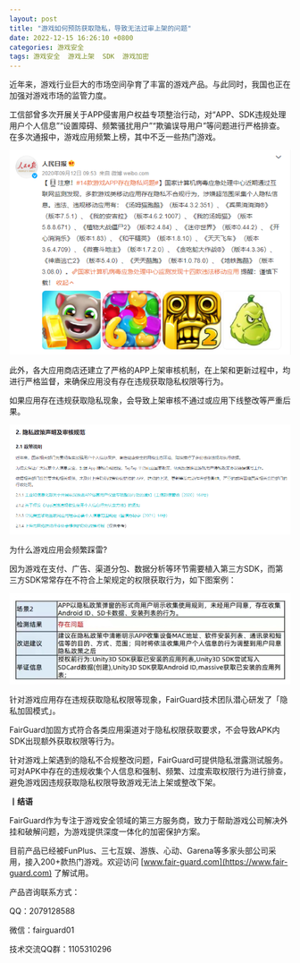 ```yaml
---
layout: post
title: "游戏如何预防获取隐私，导致无法过审上架的问题"
date: 2022-12-15 16:26:10 +0800
categories: 游戏安全
tags: 游戏安全  游戏上架  SDK  游戏加密
---
```


近年来，游戏行业巨大的市场空间孕育了丰富的游戏产品。与此同时，我国也正在加强对游戏市场的监管力度。<!-- more -->  

工信部曾多次开展关于APP侵害用户权益专项整治行动，对“APP、SDK违规处理用户个人信息”“设置障碍、频繁骚扰用户”“欺骗误导用户”等问题进行严格排查。在多次通报中，游戏应用频繁上榜，其中不乏一些热门游戏。  

![315_21](/assets/res/202103/14款游戏涉嫌违规.png)  

此外，各大应用商店还建立了严格的APP上架审核机制，在上架和更新过程中，均进行严格监督，来确保应用没有存在违规获取隐私权限等行为。  

如果应用存在违规获取隐私现象，会导致上架审核不通过或应用下线整改等严重后果。  

![315_21](/assets/res/202103/隐私政策.png)  

为什么游戏应用会频繁踩雷?  

因为游戏在支付、广告、渠道分包、数据分析等环节需要植入第三方SDK，而第三方SDK常常存在不符合上架规定的权限获取行为，如下图案例：  

![315_21](/assets/res/202103/隐私案例.jpg)  

针对游戏应用存在违规获取隐私权限等现象，FairGuard技术团队潜心研发了「隐私加固模式」。  

FairGuard加固方式符合各类应用渠道对于隐私权限获取要求，不会导致APK内SDK出现额外获取权限等行为。  

针对游戏上架遇到的隐私不合规整改问题，FairGuard可提供隐私泄露测试服务。可对APK中存在的违规收集个人信息和强制、频繁、过度索取权限行为进行排查，避免游戏因违规获取隐私权限导致游戏无法上架或整改下架。  

**丨结语**  

FairGuard作为专注于游戏安全领域的第三方服务商，致力于帮助游戏公司解决外挂和破解问题，为游戏提供深度一体化的加密保护方案。  

目前产品已经被FunPlus、三七互娱、游族、心动、Garena等多家头部公司采用，接入200+款热门游戏。欢迎访问 [www.fair-guard.com](https://www.fair-guard.com) 了解试用。    

产品咨询联系方式：  

QQ：2079128588  

微信：fairguard01  

技术交流QQ群：1105310296  